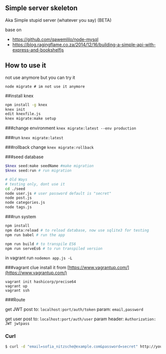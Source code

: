 ## Simple server skeleton
Aka Simple stupid server (whatever you say) (BETA)

base on
  - https://github.com/qawemlilo/node-mysql
  - https://blog.ragingflame.co.za/2014/12/16/building-a-simple-api-with-express-and-bookshelfjs

## How to use it

not use anymore but you can try it

``
node migrate # im not use it anymore
``

##install knex
```sh
npm install -g knex
knex init
edit knexfile.js
knex migrate:make setup
```

###change environment
```knex migrate:latest --env production```

###run
```knex migrate:latest```

###rollback change
```knex migrate:rollback```

###seed database
```sh
$knex seed:make seedName #make migration
$knex seed:run # run migration
```

```sh
# Old Ways
# testing only, dont use it
cd ./seed
node user.js # user password default is "secret"
node post.js
node categories.js
node tags.js
```

###run system
```sh
npm install
npm data:reload # to reload database, now use sqlite3 for testing
npm run babel # run the app

npm run build # to transpile ES6
npm run serveEs6 # to run transpiled version

```

in vagrant run
```nodemon app.js -L```

###vagrant clue
install it from [https://www.vagrantup.com/](https://www.vagrantup.com/)
```
vagrant init hashicorp/precise64
vagrant up
vagrant ssh
```

###Route

get JWT
post to: ```localhost:port/auth/token```
param: ```email,password```

get user
post to: ```localhost:port/auth/user```
param header: ``` Authorization: JWT jwtpass ```

### Curl
```sh
$ curl -d "email=sofia_nitzsche@example.com&password=secret" http://yourip:4738
```
